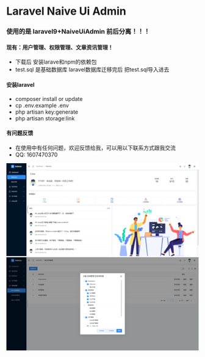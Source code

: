 # Laravel Naive Ui Admin

### 使用的是 laravel9+NaiveUiAdmin 前后分离！！！
#### 现有：用户管理、权限管理、文章资讯管理！

- 下载后 安装larave和npm的依赖包
- test.sql 是基础数据库 laravel数据库迁移完后 把test.sql导入进去

#### 安装laravel
- composer install or update
- cp .env.example .env
- php artisan key:generate
- php artisan storage:link

#### 有问题反馈
- 在使用中有任何问题，欢迎反馈给我，可以用以下联系方式跟我交流
- QQ: 1607470370

![123](img/welcome.png)
![456](img/role.png)